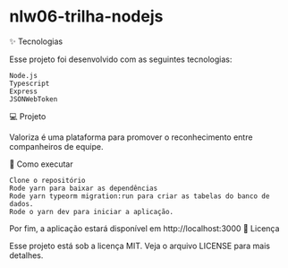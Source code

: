 # nlw06-trilha-nodejs

✨ Tecnologias

Esse projeto foi desenvolvido com as seguintes tecnologias:

    Node.js
    Typescript
    Express
    JSONWebToken

💻 Projeto

Valoriza é uma plataforma para promover o reconhecimento entre companheiros de equipe.

🚀 Como executar

    Clone o repositório
    Rode yarn para baixar as dependências
    Rode yarn typeorm migration:run para criar as tabelas do banco de dados.
    Rode o yarn dev para iniciar a aplicação.

Por fim, a aplicação estará disponível em http://localhost:3000
📄 Licença

Esse projeto está sob a licença MIT. Veja o arquivo LICENSE para mais detalhes.
